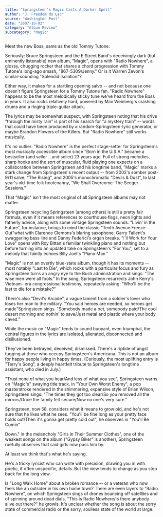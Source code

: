 ```yaml
---
title: "Springsteen's Magic Casts A Darker Spell"
author: "J. Freedom du Lac"
source: "Washington Post"
date: "2007-10-02"
category: "Album Review"
subcategory: "Magic"
---
```


Meet the new Boss, same as the old Tommy Tutone.

Seriously: Bruce Springsteen and the E Street Band's deceivingly dark (but eminently listenable) new album, "Magic", opens with "Radio Nowhere", a glossy, chugging rocker that shares a chord progression with Tommy Tutone's long-ago smash, "867-5309/Jenny." Or is it Warren Zevon's similar-sounding "Splendid Isolation"?

Either way, it makes for a startling opening salvo -- and not because one doesn't figure Springsteen for a Tommy Tutone fan. "Radio Nowhere" happens to be the most melodically sticky tune we've heard from the Boss in years. It also rocks relatively hard, powered by Max Weinberg's crashing drums and a ringing triple-guitar attack.

The lyrics may be somewhat suspect, with Springsteen noting that his drive "through the misty rain" is part of his search for "a mystery train" -- words that could have been produced by a random-Springsteen-lyric generator, or maybe Brandon Flowers of the Killers. But "Radio Nowhere" still works musically.

It's no outlier: "Radio Nowhere" is the perfect stage-setter for Springsteen's most musically accessible album since "Born in the U.S.A." became a bestseller (and seller ...and seller) 23 years ago. Full of strong melodies, sharp hooks and the sort of muscular, fluid playing one expects on a collaboration between Springsteen and his longtime band, "Magic" marks a stark change from Springsteen's recent output -- from 2002's somber post-9/11 salve, "The Rising", and 2005's monochromatic "Devils & Dust", to last year's old-time folk hootenanny, "We Shall Overcome: The Seeger Sessions."

That "Magic" isn't the most original of all Springsteen albums may not matter.

Springsteen recycling Springsteen (among others) is still a pretty fair formula, even if it means references to courthouse flags, neon lights and fatherly advice, along with some vintage Springsteen sounds. "Livin' in the Future", for instance, brings to mind the classic "Tenth Avenue Freeze-Out"what with Clarence Clemons's blaring saxophone, Garry Tallent's swaggering bass line and Danny Federici's organ breaks. "I'll Work for Your Love" opens with Roy Bittan's familiar twinkling piano and nothing but before turning into an updated take on Springsteen's "For You", set to a melody that faintly echoes Billy Joel's "Piano Man."

"Magic" is not an overtly blue-state album, though it has its moments -- most notably "Last to Die", which rocks with a particular focus and fury as Springsteen turns an angry eye to the Bush administration and sings: "The wise men were all fools." In the song, Springsteen resurrects John Kerry's Vietnam- era congressional testimony, repeatedly asking: "Who'll be the last to die for a mistake?"

There's also "Devil's Arcade", a vague lament from a soldier's lover who loses her man to the military. "You said heroes are needed, so heroes get made"Springsteen sings. "Somebody made a bet, somebody paid/The cool desert morning and nothin' to save/Just metal and plastic where your body caved."

While the music on "Magic" tends to sound buoyant, even triumphal, the central figures in the lyrics are isolated, alienated, disconnected and disillusioned.

They've been betrayed, deceived, dismissed. There's a riptide of angst tugging at those who occupy Springsteen's Americana. This is not an album for happy people living in happy times. (Curiously, the most uplifting entry is "Terry's Song", a deeply heartfelt tribute to Springsteen's longtime assistant, who died in July.)

"Trust none of what you hear/And less of what you see", Springsteen warns on "Magic's" swaying title track. In "Your Own Worst Enemy", a pop masterstroke rendered in the shimmering, expansive style of Brian Wilson, Springsteen sings: "The times they got too clear/So you removed all the mirrors/Once the family felt secure/Now no one's very sure."

Springsteen, now 58, considers what it means to grow old, and he's not sure that he likes what he sees. "You'll be fine long as your pretty face holds out/Then it's gonna get pretty cold out", he observes in "You'll Be Comin"

Down." In the melancholy "Girls in Their Summer Clothes", one of the weakest songs on the album ("Gypsy Biker" is another), Springsteen ruefully observes that said girls now pass him by.

At least we think that's what he's saying.

He's a tricky lyricist who can write with precision, drawing you in with poetic, if often unspecific, details. But the view tends to change as you step back for the long view.

Is "Long Walk Home" about a broken romance -- or a veteran who now feels like an outsider in his own home town? There are even layers to "Radio Nowhere", on which Springsteen sings of drones bouncing off satellites and of spinning around dead dials. "This is Radio Nowhere/Is there anybody alive out there?" he growls. It's unclear whether the song is about the sorry state of commercial radio or the sorry, soulless state of the world at large.